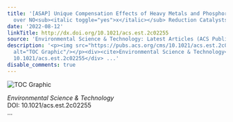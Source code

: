 ```yaml
---
title: '[ASAP] Unique Compensation Effects of Heavy Metals and Phosphorus Copoisoning
  over NO<sub><italic toggle="yes">x</italic></sub> Reduction Catalysts'
date: '2022-08-12'
linkTitle: http://dx.doi.org/10.1021/acs.est.2c02255
source: 'Environmental Science & Technology: Latest Articles (ACS Publications)'
description: '<p><img src="https://pubs.acs.org/cms/10.1021/acs.est.2c02255/asset/images/medium/es2c02255_0006.gif"
  alt="TOC Graphic"/></p><div><cite>Environmental Science & Technology</cite></div><div>DOI:
  10.1021/acs.est.2c02255</div> ...'
disable_comments: true
---
```

<p><img src="https://pubs.acs.org/cms/10.1021/acs.est.2c02255/asset/images/medium/es2c02255_0006.gif" alt="TOC Graphic"/></p><div><cite>Environmental Science & Technology</cite></div><div>DOI: 10.1021/acs.est.2c02255</div> ...